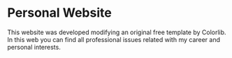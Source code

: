 # Personal Website

This website was developed modifying an original free template by Colorlib. In this web you can find all professional issues related with my career and personal interests.

